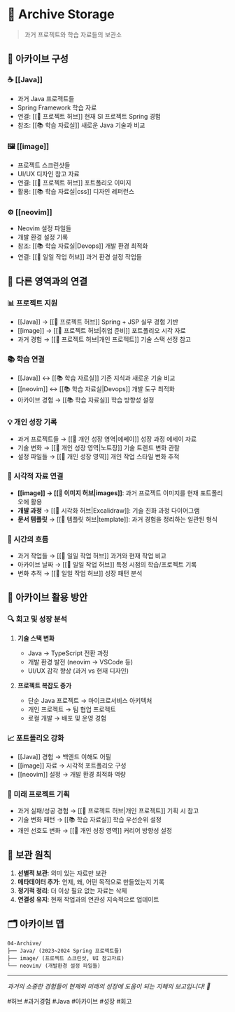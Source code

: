 # 📁 Archive Storage

> 과거 프로젝트와 학습 자료들의 보관소

## 📁 아카이브 구성

### ☕ [[Java]]

- 과거 Java 프로젝트들
- Spring Framework 학습 자료
- 연결: [[🚀 프로젝트 허브]] 현재 SI 프로젝트 Spring 경험
- 참조: [[📚 학습 자료실]] 새로운 Java 기술과 비교

### 🖼️ [[image]]

- 프로젝트 스크린샷들
- UI/UX 디자인 참고 자료
- 연결: [[🚀 프로젝트 허브]] 포트폴리오 이미지
- 활용: [[📚 학습 자료실|css]] 디자인 레퍼런스

### ⚙️ [[neovim]]

- Neovim 설정 파일들
- 개발 환경 설정 기록
- 참조: [[📚 학습 자료실|Devops]] 개발 환경 최적화
- 연결: [[📅 일일 작업 허브]] 과거 환경 설정 작업들

## 🔗 다른 영역과의 연결

### 📊 프로젝트 지원

- [[Java]] → [[🚀 프로젝트 허브]] Spring + JSP 실무 경험 기반
- [[image]] → [[🚀 프로젝트 허브|취업 준비]] 포트폴리오 시각 자료
- 과거 경험 → [[🚀 프로젝트 허브|개인 프로젝트]] 기술 스택 선정 참고

### 📚 학습 연결

- [[Java]] ↔ [[📚 학습 자료실]] 기존 지식과 새로운 기술 비교
- [[neovim]] ↔ [[📚 학습 자료실|Devops]] 개발 도구 최적화
- 아카이브 경험 → [[📚 학습 자료실]] 학습 방향성 설정

### 💡 개인 성장 기록

- 과거 프로젝트들 → [[🌱 개인 성장 영역|에쎄이]] 성장 과정 에세이 자료
- 기술 변화 → [[🌱 개인 성장 영역|노트장]] 기술 트렌드 변화 관찰
- 설정 파일들 → [[🌱 개인 성장 영역]] 개인 작업 스타일 변화 추적

### 🎨 시각적 자료 연결

- **[[image]] → [[📸 이미지 허브|images]]**: 과거 프로젝트 이미지를 현재 포트폴리오에 활용
- **개발 과정** → [[🎨 시각화 허브|Excalidraw]]: 기술 진화 과정 다이어그램
- **문서 템플릿** → [[📝 템플릿 허브|template]]: 과거 경험을 정리하는 일관된 형식

### 📅 시간의 흐름

- 과거 작업들 → [[📅 일일 작업 허브]] 과거와 현재 작업 비교
- 아카이브 날짜 → [[📅 일일 작업 허브]] 특정 시점의 학습/프로젝트 기록
- 변화 추적 → [[📅 일일 작업 허브]] 성장 패턴 분석

## 🎯 아카이브 활용 방안

### 🔍 회고 및 성장 분석

1. **기술 스택 변화**

   - Java → TypeScript 전환 과정
   - 개발 환경 발전 (neovim → VSCode 등)
   - UI/UX 감각 향상 (과거 vs 현재 디자인)

2. **프로젝트 복잡도 증가**
   - 단순 Java 프로젝트 → 마이크로서비스 아키텍처
   - 개인 프로젝트 → 팀 협업 프로젝트
   - 로컬 개발 → 배포 및 운영 경험

### 📈 포트폴리오 강화

- [[Java]] 경험 → 백엔드 이해도 어필
- [[image]] 자료 → 시각적 포트폴리오 구성
- [[neovim]] 설정 → 개발 환경 최적화 역량

### 🚀 미래 프로젝트 기획

- 과거 실패/성공 경험 → [[🚀 프로젝트 허브|개인 프로젝트]] 기획 시 참고
- 기술 변화 패턴 → [[📚 학습 자료실]] 학습 우선순위 설정
- 개인 선호도 변화 → [[🌱 개인 성장 영역]] 커리어 방향성 설정

## 📝 보관 원칙

1. **선별적 보관**: 의미 있는 자료만 보관
2. **메타데이터 추가**: 언제, 왜, 어떤 목적으로 만들었는지 기록
3. **정기적 정리**: 더 이상 필요 없는 자료는 삭제
4. **연결성 유지**: 현재 작업과의 연관성 지속적으로 업데이트

## 🗂️ 아카이브 맵

```
04-Archive/
├── Java/ (2023~2024 Spring 프로젝트들)
├── image/ (프로젝트 스크린샷, UI 참고자료)
└── neovim/ (개발환경 설정 파일들)
```

---

_과거의 소중한 경험들이 현재와 미래의 성장에 도움이 되는 지혜의 보고입니다! 📁_

#허브 #과거경험 #Java #아카이브 #성장 #회고
